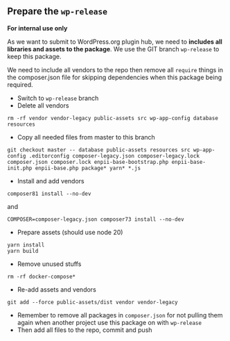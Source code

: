 ## Prepare the `wp-release`
**For internal use only**

As we want to submit to WordPress.org plugin hub, we need to **includes all libraries and assets to the package**. We use the GIT branch `wp-release` to keep this package.

We need to include all vendors to the repo then remove all `require` things in the composer.json file for skipping dependencies when this package being required.
- Switch to `wp-release` branch
- Delete all vendors
```
rm -rf vendor vendor-legacy public-assets src wp-app-config database resources
```

- Copy all needed files from master to this branch
```
git checkout master -- database public-assets resources src wp-app-config .editorconfig composer-legacy.json composer-legacy.lock composer.json composer.lock enpii-base-bootstrap.php enpii-base-init.php enpii-base.php package* yarn* *.js
```

- Install and add vendors
```
composer81 install --no-dev
```
and
```
COMPOSER=composer-legacy.json composer73 install --no-dev
```

- Prepare assets (should use node 20)
```
yarn install
yarn build
```

- Remove unused stuffs
```
rm -rf docker-compose*
```

- Re-add assets and vendors
```
git add --force public-assets/dist vendor vendor-legacy
```

- Remember to remove all packages in `composer.json` for not pulling them again when another project use this package on with `wp-release`
- Then add all files to the repo, commit and push
